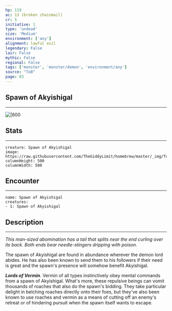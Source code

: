 ```yaml
---
hp: 119
ac: 13 (broken chainmail)
cr: 5
initiative: 1
type: 'undead'    
size: 'Medium'
environment: ['any']
alignment: lawful evil
legendary: False
lair: False
mythic: False
regional: False
tags: ['monster', 'monster/demon', 'environment/any']
source: "ToB"
page: 83
---
```


## Spawn of Akyishigal
---

![|600](https://raw.githubusercontent.com/TheGiddyLimit/homebrew/master/_img/ToB/Spawn%20of%20Akyishigal.webp)

## Stats
---

```statblock
creature: Spawn of Akyishigal
image: https://raw.githubusercontent.com/TheGiddyLimit/homebrew/master/_img/ToB/token/Spawn%20of%20Akyishigal.png
columnHeight: 500
columnWidth: 500
```

## Encounter
---

```encounter-table
name: Spawn of Akyishigal
creatures:
- 1: Spawn of Akyishigal
```

## Description
---
_This man-sized abomination has a tail that splits near the end curling over its back. Both ends bear needle-stingers dripping with poison._

The spawn of Akyishigal are found in abundance wherever the demon lord abides. He has also been known to send them to his followers if their need is great and the spawn's presence will somehow benefit Akyishigal.

**_Lords of Vermin_**. Vermin of all types instinctively obey mental commands from a spawn of Akyishigal. What's more, these repulsive beings can vomit thousands of roaches that also do the spawn's bidding. They take particular delight in belching roaches directly onto their foes, but they've also been known to use roaches and vermin as a means of cutting off an enemy's retreat or of hindering pursuit when the spawn itself wants to escape.






